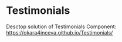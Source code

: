 # Testimonials

Desctop solution of Testimonials Component:
https://okara4inceva.github.io/Testimonials/
